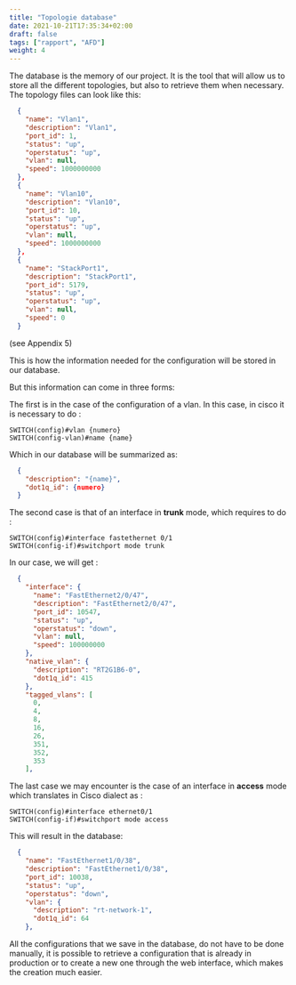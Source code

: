 ```yaml
---
title: "Topologie database"
date: 2021-10-21T17:35:34+02:00
draft: false
tags: ["rapport", "AFD"]
weight: 4
---
```


The database is the memory of our project. It is the tool that will allow us to store all the different topologies, but also to retrieve them when necessary. The topology files can look like this:

```json
  {
    "name": "Vlan1",
    "description": "Vlan1",
    "port_id": 1,
    "status": "up",
    "operstatus": "up",
    "vlan": null,
    "speed": 1000000000
  },
  {
    "name": "Vlan10",
    "description": "Vlan10",
    "port_id": 10,
    "status": "up",
    "operstatus": "up",
    "vlan": null,
    "speed": 1000000000
  },
  {
    "name": "StackPort1",
    "description": "StackPort1",
    "port_id": 5179,
    "status": "up",
    "operstatus": "up",
    "vlan": null,
    "speed": 0
  }
  ```
  
(see Appendix 5)

This is how the information needed for the configuration will be stored in our database.

But this information can come in three forms:

The first is in the case of the configuration of a vlan. In this case, in cisco it is necessary to do :

```config
SWITCH(config)#vlan {numero}
SWITCH(config-vlan)#name {name}
```

Which in our database will be summarized as:

```json
  {
    "description": "{name}",
    "dot1q_id": {numero}
  }
```

The second case is that of an interface in **trunk** mode, which requires to do :

```config
SWITCH(config)#interface fastethernet 0/1
SWITCH(config-if)#switchport mode trunk
```

In our case, we will get :

```json
  {
    "interface": {
      "name": "FastEthernet2/0/47",
      "description": "FastEthernet2/0/47",
      "port_id": 10547,
      "status": "up",
      "operstatus": "down",
      "vlan": null,
      "speed": 100000000
    },
    "native_vlan": {
      "description": "RT2G1B6-0",
      "dot1q_id": 415
    },
    "tagged_vlans": [
      0,
      4,
      8,
      16,
      26,
      351,
      352,
      353
    ],
```

The last case we may encounter is the case of an interface in **access** mode which translates in Cisco dialect as :

```config
SWITCH(config)#interface ethernet0/1
SWITCH(config-if)#switchport mode access
```

This will result in the database:

```json
  {
    "name": "FastEthernet1/0/38",
    "description": "FastEthernet1/0/38",
    "port_id": 10038,
    "status": "up",
    "operstatus": "down",
    "vlan": {
      "description": "rt-network-1",
      "dot1q_id": 64
    },
```

All the configurations that we save in the database, do not have to be done manually, it is possible to retrieve a configuration that is already in production or to create a new one through the web interface, which makes the creation much easier.
